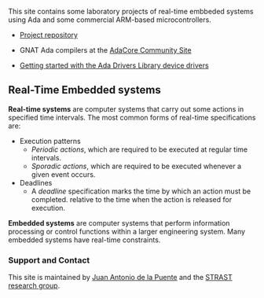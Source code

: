 This site contains some laboratory projects of real-time embbeded systems using Ada and some commercial ARM-based microcontrollers.

* [Project repository](https://github.com/STR-UPM/Embedded_Ada_Examples)

* GNAT Ada compilers at the [AdaCore Community Site](https://www.adacore.com/ommunity)

* [Getting started with the Ada Drivers Library device drivers](https://blog.adacore.com/getting-started-with-the-ada-drivers-library-device-drivers)

## Real-Time Embedded systems

**Real-time systems** are computer systems that carry out some actions in specified time intervals. The most common forms of real-time specifications are:

* Execution patterns
   * _Periodic actions_, which are required to be executed at regular time intervals.
   * _Sporadic actions_, which are required to be executed whenever a given event occurs.
* Deadlines
   * A _deadline_ specification marks the time by which an action must be completed.
   relative to the time when the action is released for execution.

**Embedded systems** are computer systems that perform information processing or control functions within a larger engineering system. Many embedded systems have real-time constraints.

### Support and Contact

This site is maintained by [Juan Antonio de la Puente](mailto:jpuente@dit.upm.es) and the [STRAST research group](https://www.dit.upm.es/~str/).

